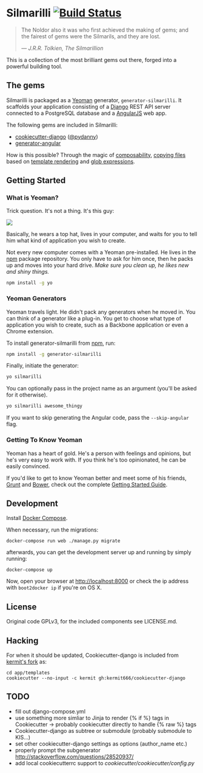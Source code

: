 Silmarilli [![Build Status](https://secure.travis-ci.org/metakermit/generator-silmarilli.png?branch=master)](https://travis-ci.org/metakermit/generator-silmarilli)
==========

> The Noldor also it was who first achieved the making of gems;
> and the fairest of gems were the Silmarils, and they are lost.
>
> — <cite>J.R.R. Tolkien, The Silmarillion</cite>


This is a collection of the most brilliant gems out there,
forged into a powerful building tool.


The gems
--------

Silmarilli is packaged as a [Yeoman](http://yeoman.io) generator,
`generator-silmarilli`. It scaffolds
your application consisting of a [Django](https://www.djangoproject.com/)
REST API server connected to a PostgreSQL database and a
[AngularJS](https://angularjs.org/) web app.

The following gems are included in Silmarilli:

- [cookiecutter-django](https://github.com/pydanny/cookiecutter-django)
  ([@pydanny](https://github.com/pydanny))
- [generator-angular](https://github.com/yeoman/generator-angular)

How is this possible? Through the magic of
[composability](yeoman.io/authoring/composability.html),
[copying files](https://github.com/sboudrias/mem-fs-editor)
based on [template rendering](https://lodash.com/docs#template)
and [glob expressions](https://github.com/isaacs/node-glob).

Getting Started
---------------

### What is Yeoman?

Trick question. It's not a thing. It's this guy:

![](http://i.imgur.com/JHaAlBJ.png)

Basically, he wears a top hat, lives in your computer, and waits for you to tell
him what kind of application you wish to create.

Not every new computer comes with a Yeoman pre-installed. He lives in the
[npm](https://npmjs.org) package repository. You only have to ask for him once,
then he packs up and moves into your hard drive. *Make sure you clean up, he
likes new and shiny things.*

```bash
npm install -g yo
```

### Yeoman Generators

Yeoman travels light. He didn't pack any generators when he moved in. You can
think of a generator like a plug-in. You get to choose what type of application
you wish to create, such as a Backbone application or even a Chrome extension.

To install generator-silmarilli from
[npm](https://www.npmjs.com/package/generator-silmarilli), run:

```bash
npm install -g generator-silmarilli
```

Finally, initiate the generator:

```bash
yo silmarilli
```

You can optionally pass in the project name as an argument (you'll be asked for
it otherwise).

```bash
yo silmarilli awesome_thingy
```

If you want to skip generating the Angular code, pass the `--skip-angular` flag.

### Getting To Know Yeoman

Yeoman has a heart of gold. He's a person with feelings and opinions, but he's
very easy to work with. If you think he's too opinionated, he can be easily
convinced.

If you'd like to get to know Yeoman better and meet some of his friends,
[Grunt](http://gruntjs.com) and [Bower](http://bower.io), check out the complete
[Getting Started Guide](https://github.com/yeoman/yeoman/wiki/Getting-Started).


Development
-----------

Install [Docker Compose](http://docs.docker.com/compose/install/).

When necessary, run the migrations:

    docker-compose run web ./manage.py migrate

afterwards, you can get the development server up and running by simply running:

    docker-compose up

Now, open your browser at <http://localhost:8000> or check the ip address with
`boot2docker ip` if you're on OS X.


License
-------

Original code GPLv3, for the included components see LICENSE.md.


Hacking
-------

For when it should be updated, Cookiecutter-django is included from
[kermit's fork](https://github.com/kermit666/cookiecutter-django/tree/kermit)
as:

    cd app/templates
    cookiecutter --no-input -c kermit gh:kermit666/cookiecutter-django


TODO
----

- fill out django-compose.yml
- use something more simliar to Jinja to render {% if %} tags in Cookiecutter
   -> probably cookiecutter directly to handle {% raw %} tags
- Cookiecutter-django as subtree or submodule (probably submodule to KIS...)
- set other cookiecutter-django settings as options (author_name etc.)
- properly prompt the subgenerator
  http://stackoverflow.com/questions/28520937/
- add local cookiecutterrc support to *cookiecutter/cookiecutter/config.py*
